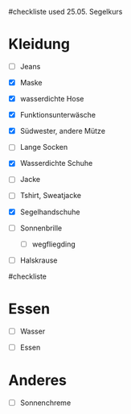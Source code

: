 #checkliste
used 25.05. Segelkurs

# Kleidung 
- [ ] Jeans 
- [x] Maske
- [x] wasserdichte Hose 
- [x] Funktionsunterwäsche 
- [x] Südwester, andere Mütze
- [ ] Lange Socken 
- [x] Wasserdichte Schuhe 
- [ ] Jacke 
- [ ] Tshirt, Sweatjacke 
- [x] Segelhandschuhe 
- [ ] Sonnenbrille
	- [ ] wegfliegding
- [ ] Halskrause


#checkliste 

# Essen
- [ ] Wasser 
- [ ] Essen 


# Anderes 

- [ ] Sonnenchreme